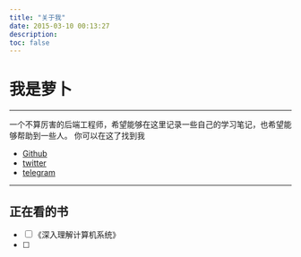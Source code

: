 ```yaml
---
title: "关于我"
date: 2015-03-10 00:13:27
description: 
toc: false
---
```

# 我是萝卜
---
一个不算厉害的后端工程师，希望能够在这里记录一些自己的学习笔记，也希望能够帮助到一些人。
你可以在这了找到我
- [Github](github.com/hxzhouh)
- [twitter](https://twitter.com/piaopiaopig)
- [telegram](https://t.me/hxzhouh)
---

## 正在看的书

- [ ] 《深入理解计算机系统》
- [ ] 